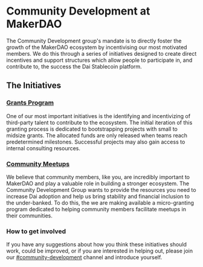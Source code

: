 # Community Development at MakerDAO

The Community Development group's mandate is to directly foster the growth of the MakerDAO ecosystem by incentivising our most motivated members. We do this through a series of initiatives designed to create direct incentives and support structures which allow people to participate in, and contribute to, the success the Dai Stablecoin platform.

## The Initiatives

### [Grants Program](grants/)

One of our most important initiatives is the identifying and incentivizing of third-party talent to contribute to the ecosystem. The initial iteration of this granting process is dedicated to bootstrapping projects with small to midsize grants. The allocated funds are only released when teams reach predetermined milestones. Successful projects may also gain access to internal consulting resources.

### [Community Meetups](meetups/)

We believe that community members, like you, are incredibly important to MakerDAO and play a valuable role in building a stronger ecosystem. The Community Development Group wants to provide the resources you need to increase Dai adoption and help us bring stability and financial inclusion to the under-banked. To do this, the we are making available a micro-granting program dedicated to helping community members facilitate meetups in their communities.

### How to get involved

If you have any suggestions about how you think these initiatives should work, could be improved, or if you are interested in helping out, please join our [\#community-development](https://chat.makerdao.com/channel/community-development) channel and introduce yourself.

